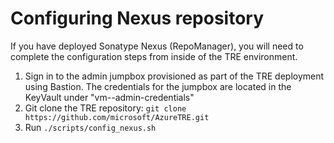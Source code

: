 # Configuring Nexus repository

If you have deployed Sonatype Nexus (RepoManager), you will need to complete the configuration steps from inside of the TRE environment.

1. Sign in to the admin jumpbox provisioned as part of the TRE deployment using Bastion. The credentials for the jumpbox are located in the KeyVault under "vm-<tre-id>-admin-credentials"
2. Git clone the TRE repository: ```git clone https://github.com/microsoft/AzureTRE.git```
3. Run ```./scripts/config_nexus.sh```
